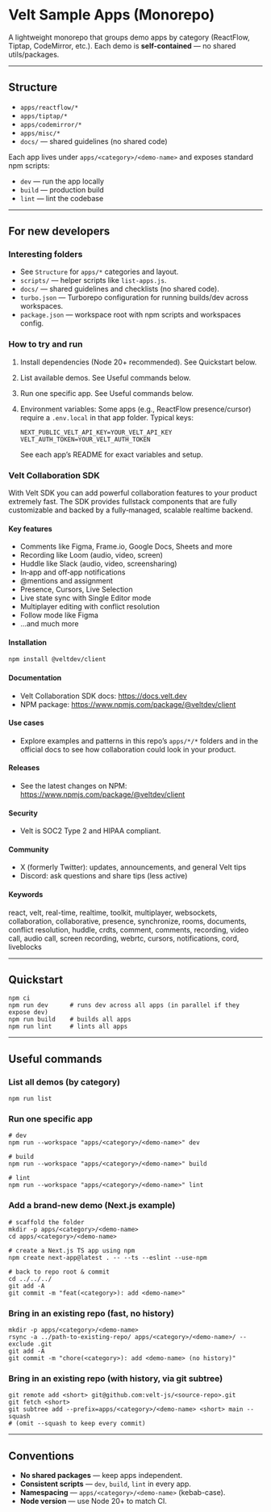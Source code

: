 # Velt Sample Apps (Monorepo)

A lightweight monorepo that groups demo apps by category (ReactFlow, Tiptap, CodeMirror, etc.).
Each demo is **self-contained** — no shared utils/packages.

---

## Structure

- `apps/reactflow/*`
- `apps/tiptap/*`
- `apps/codemirror/*`
- `apps/misc/*`
- `docs/` — shared guidelines (no shared code)

Each app lives under `apps/<category>/<demo-name>` and exposes standard npm scripts:
- `dev` — run the app locally
- `build` — production build
- `lint` — lint the codebase

---

## For new developers

### Interesting folders

- See `Structure` for `apps/*` categories and layout.
- `scripts/` — helper scripts like `list-apps.js`.
- `docs/` — shared guidelines and checklists (no shared code).
- `turbo.json` — Turborepo configuration for running builds/dev across workspaces.
- `package.json` — workspace root with npm scripts and workspaces config.

### How to try and run

1. Install dependencies (Node 20+ recommended). See Quickstart below.

2. List available demos. See Useful commands below.

3. Run one specific app. See Useful commands below.

4. Environment variables: Some apps (e.g., ReactFlow presence/cursor) require a `.env.local` in that app folder. Typical keys:

       NEXT_PUBLIC_VELT_API_KEY=YOUR_VELT_API_KEY
       VELT_AUTH_TOKEN=YOUR_VELT_AUTH_TOKEN

   See each app’s README for exact variables and setup.

### Velt Collaboration SDK

With Velt SDK you can add powerful collaboration features to your product extremely fast. The SDK provides fullstack components that are fully customizable and backed by a fully‑managed, scalable realtime backend.

#### Key features

- Comments like Figma, Frame.io, Google Docs, Sheets and more
- Recording like Loom (audio, video, screen)
- Huddle like Slack (audio, video, screensharing)
- In‑app and off‑app notifications
- @mentions and assignment
- Presence, Cursors, Live Selection
- Live state sync with Single Editor mode
- Multiplayer editing with conflict resolution
- Follow mode like Figma
- …and much more

#### Installation

```bash
npm install @veltdev/client
```

#### Documentation

- Velt Collaboration SDK docs: https://docs.velt.dev
- NPM package: https://www.npmjs.com/package/@veltdev/client

#### Use cases

- Explore examples and patterns in this repo’s `apps/*/*` folders and in the official docs to see how collaboration could look in your product.

#### Releases

- See the latest changes on NPM: https://www.npmjs.com/package/@veltdev/client

#### Security

- Velt is SOC2 Type 2 and HIPAA compliant.

#### Community

- X (formerly Twitter): updates, announcements, and general Velt tips
- Discord: ask questions and share tips (less active)

#### Keywords

react, velt, real-time, realtime, toolkit, multiplayer, websockets, collaboration, collaborative, presence, synchronize, rooms, documents, conflict resolution, huddle, crdts, comment, comments, recording, video call, audio call, screen recording, webrtc, cursors, notifications, cord, liveblocks

---

## Quickstart

    npm ci
    npm run dev      # runs dev across all apps (in parallel if they expose dev)
    npm run build    # builds all apps
    npm run lint     # lints all apps

---

## Useful commands

### List all demos (by category)

    npm run list

### Run one specific app

    # dev
    npm run --workspace "apps/<category>/<demo-name>" dev

    # build
    npm run --workspace "apps/<category>/<demo-name>" build

    # lint
    npm run --workspace "apps/<category>/<demo-name>" lint

### Add a brand-new demo (Next.js example)

    # scaffold the folder
    mkdir -p apps/<category>/<demo-name>
    cd apps/<category>/<demo-name>

    # create a Next.js TS app using npm
    npm create next-app@latest . -- --ts --eslint --use-npm

    # back to repo root & commit
    cd ../../../
    git add -A
    git commit -m "feat(<category>): add <demo-name>"

### Bring in an existing repo (fast, no history)

    mkdir -p apps/<category>/<demo-name>
    rsync -a ../path-to-existing-repo/ apps/<category>/<demo-name>/ --exclude .git
    git add -A
    git commit -m "chore(<category>): add <demo-name> (no history)"

### Bring in an existing repo (with history, via git subtree)

    git remote add <short> git@github.com:velt-js/<source-repo>.git
    git fetch <short>
    git subtree add --prefix=apps/<category>/<demo-name> <short> main --squash
    # (omit --squash to keep every commit)

---

## Conventions

- **No shared packages** — keep apps independent.
- **Consistent scripts** — `dev`, `build`, `lint` in every app.
- **Namespacing** — `apps/<category>/<demo-name>` (kebab-case).
- **Node version** — use Node 20+ to match CI.
